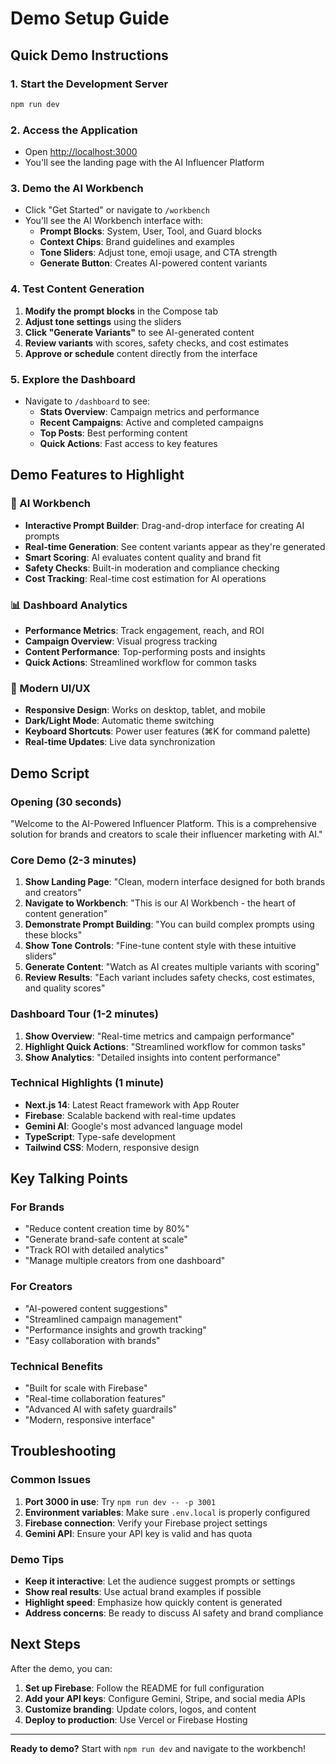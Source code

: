 # Demo Setup Guide

## Quick Demo Instructions

### 1. Start the Development Server
```bash
npm run dev
```

### 2. Access the Application
- Open [http://localhost:3000](http://localhost:3000)
- You'll see the landing page with the AI Influencer Platform

### 3. Demo the AI Workbench
- Click "Get Started" or navigate to `/workbench`
- You'll see the AI Workbench interface with:
  - **Prompt Blocks**: System, User, Tool, and Guard blocks
  - **Context Chips**: Brand guidelines and examples
  - **Tone Sliders**: Adjust tone, emoji usage, and CTA strength
  - **Generate Button**: Creates AI-powered content variants

### 4. Test Content Generation
1. **Modify the prompt blocks** in the Compose tab
2. **Adjust tone settings** using the sliders
3. **Click "Generate Variants"** to see AI-generated content
4. **Review variants** with scores, safety checks, and cost estimates
5. **Approve or schedule** content directly from the interface

### 5. Explore the Dashboard
- Navigate to `/dashboard` to see:
  - **Stats Overview**: Campaign metrics and performance
  - **Recent Campaigns**: Active and completed campaigns
  - **Top Posts**: Best performing content
  - **Quick Actions**: Fast access to key features

## Demo Features to Highlight

### 🎯 AI Workbench
- **Interactive Prompt Builder**: Drag-and-drop interface for creating AI prompts
- **Real-time Generation**: See content variants appear as they're generated
- **Smart Scoring**: AI evaluates content quality and brand fit
- **Safety Checks**: Built-in moderation and compliance checking
- **Cost Tracking**: Real-time cost estimation for AI operations

### 📊 Dashboard Analytics
- **Performance Metrics**: Track engagement, reach, and ROI
- **Campaign Overview**: Visual progress tracking
- **Content Performance**: Top-performing posts and insights
- **Quick Actions**: Streamlined workflow for common tasks

### 🎨 Modern UI/UX
- **Responsive Design**: Works on desktop, tablet, and mobile
- **Dark/Light Mode**: Automatic theme switching
- **Keyboard Shortcuts**: Power user features (⌘K for command palette)
- **Real-time Updates**: Live data synchronization

## Demo Script

### Opening (30 seconds)
"Welcome to the AI-Powered Influencer Platform. This is a comprehensive solution for brands and creators to scale their influencer marketing with AI."

### Core Demo (2-3 minutes)
1. **Show Landing Page**: "Clean, modern interface designed for both brands and creators"
2. **Navigate to Workbench**: "This is our AI Workbench - the heart of content generation"
3. **Demonstrate Prompt Building**: "You can build complex prompts using these blocks"
4. **Show Tone Controls**: "Fine-tune content style with these intuitive sliders"
5. **Generate Content**: "Watch as AI creates multiple variants with scoring"
6. **Review Results**: "Each variant includes safety checks, cost estimates, and quality scores"

### Dashboard Tour (1-2 minutes)
1. **Show Overview**: "Real-time metrics and campaign performance"
2. **Highlight Quick Actions**: "Streamlined workflow for common tasks"
3. **Show Analytics**: "Detailed insights into content performance"

### Technical Highlights (1 minute)
- **Next.js 14**: Latest React framework with App Router
- **Firebase**: Scalable backend with real-time updates
- **Gemini AI**: Google's most advanced language model
- **TypeScript**: Type-safe development
- **Tailwind CSS**: Modern, responsive design

## Key Talking Points

### For Brands
- "Reduce content creation time by 80%"
- "Generate brand-safe content at scale"
- "Track ROI with detailed analytics"
- "Manage multiple creators from one dashboard"

### For Creators
- "AI-powered content suggestions"
- "Streamlined campaign management"
- "Performance insights and growth tracking"
- "Easy collaboration with brands"

### Technical Benefits
- "Built for scale with Firebase"
- "Real-time collaboration features"
- "Advanced AI with safety guardrails"
- "Modern, responsive interface"

## Troubleshooting

### Common Issues
1. **Port 3000 in use**: Try `npm run dev -- -p 3001`
2. **Environment variables**: Make sure `.env.local` is properly configured
3. **Firebase connection**: Verify your Firebase project settings
4. **Gemini API**: Ensure your API key is valid and has quota

### Demo Tips
- **Keep it interactive**: Let the audience suggest prompts or settings
- **Show real results**: Use actual brand examples if possible
- **Highlight speed**: Emphasize how quickly content is generated
- **Address concerns**: Be ready to discuss AI safety and brand compliance

## Next Steps

After the demo, you can:
1. **Set up Firebase**: Follow the README for full configuration
2. **Add your API keys**: Configure Gemini, Stripe, and social media APIs
3. **Customize branding**: Update colors, logos, and content
4. **Deploy to production**: Use Vercel or Firebase Hosting

---

**Ready to demo?** Start with `npm run dev` and navigate to the workbench!

